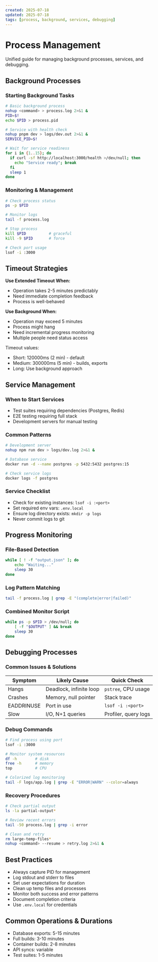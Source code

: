 ```yaml
---
created: 2025-07-18
updated: 2025-07-18
tags: [process, background, services, debugging]
---
```


# Process Management

Unified guide for managing background processes, services, and debugging.

## Background Processes

### Starting Background Tasks

```bash
# Basic background process
nohup <command> > process.log 2>&1 &
PID=$!
echo $PID > process.pid

# Service with health check
nohup pnpm dev > logs/dev.out 2>&1 &
SERVICE_PID=$!

# Wait for service readiness
for i in {1..15}; do
  if curl -sf http://localhost:3000/health >/dev/null; then
    echo "Service ready"; break
  fi
  sleep 1
done
```

### Monitoring & Management

```bash
# Check process status
ps -p $PID

# Monitor logs
tail -f process.log

# Stop process
kill $PID          # graceful
kill -9 $PID       # force

# Check port usage
lsof -i :3000
```

## Timeout Strategies

**Use Extended Timeout When:**

- Operation takes 2-5 minutes predictably
- Need immediate completion feedback
- Process is well-behaved

**Use Background When:**

- Operation may exceed 5 minutes
- Process might hang
- Need incremental progress monitoring
- Multiple people need status access

Timeout values:

- Short: 120000ms (2 min) - default
- Medium: 300000ms (5 min) - builds, exports
- Long: Use background approach

## Service Management

### When to Start Services

- Test suites requiring dependencies (Postgres, Redis)
- E2E testing requiring full stack
- Development servers for manual testing

### Common Patterns

```bash
# Development server
nohup npm run dev > logs/dev.log 2>&1 &

# Database service
docker run -d --name postgres -p 5432:5432 postgres:15

# Check service logs
docker logs -f postgres
```

### Service Checklist

- Check for existing instances: `lsof -i :<port>`
- Set required env vars: `.env.local`
- Ensure log directory exists: `mkdir -p logs`
- Never commit logs to git

## Progress Monitoring

### File-Based Detection

```bash
while [ ! -f "output.json" ]; do
    echo "Waiting..."
    sleep 30
done
```

### Log Pattern Matching

```bash
tail -f process.log | grep -E "(complete|error|failed)"
```

### Combined Monitor Script

```bash
while ps -p $PID > /dev/null; do
    [ -f "$OUTPUT" ] && break
    sleep 30
done
```

## Debugging Processes

### Common Issues & Solutions

| Symptom | Likely Cause | Quick Check |
|---------|--------------|-------------|
| Hangs | Deadlock, infinite loop | `pstree`, CPU usage |
| Crashes | Memory, null pointer | Stack trace |
| EADDRINUSE | Port in use | `lsof -i :<port>` |
| Slow | I/O, N+1 queries | Profiler, query logs |

### Debug Commands

```bash
# Find process using port
lsof -i :3000

# Monitor system resources
df -h        # disk
free -h      # memory
top          # CPU

# Colorized log monitoring
tail -F logs/app.log | grep -E "ERROR|WARN" --color=always
```

### Recovery Procedures

```bash
# Check partial output
ls -la partial-output*

# Review recent errors
tail -50 process.log | grep -i error

# Clean and retry
rm large-temp-files*
nohup <command> --resume > retry.log 2>&1 &
```

## Best Practices

- Always capture PID for management
- Log stdout and stderr to files
- Set user expectations for duration
- Clean up temp files and processes
- Monitor both success and error patterns
- Document completion criteria
- Use `.env.local` for credentials

## Common Operations & Durations

- Database exports: 5-15 minutes
- Full builds: 3-10 minutes
- Container builds: 2-8 minutes
- API syncs: variable
- Test suites: 1-5 minutes
